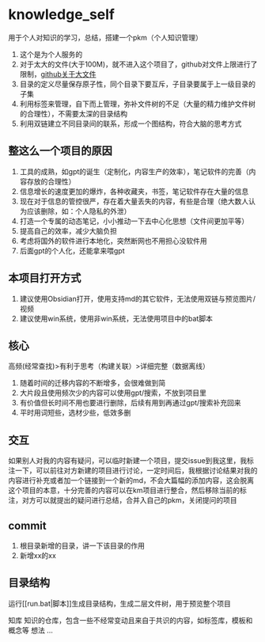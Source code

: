 # knowledge_self
用于个人对知识的学习，总结，搭建一个pkm（个人知识管理）
1. 这个是为个人服务的
2. 对于太大的文件(大于100M)，就不进入这个项目了，github对文件上限进行了限制，[github关于大文件](https://docs.github.com/zh/repositories/working-with-files/managing-large-files/about-large-files-on-github)
3. 目录的定义尽量保存原子性，同个目录下要互斥，子目录要属于上一级目录的子集
4. 利用标签来管理，自下而上管理，弥补文件树的不足（大量的精力维护文件树的合理性），不需要太深的目录结构
5. 利用双链建立不同目录间的联系，形成一个图结构，符合大脑的思考方式

## 整这么一个项目的原因
1. 工具的成熟，如gpt的诞生（定制化，内容生产的效率），笔记软件的完善（内容存放的合理性）
2. 信息增长的速度更加的爆炸，各种收藏夹，书签，笔记软件存在大量的信息
3. 现在对于信息的管控很严，存在着大量丢失的内容，有些是合理（绝大数人认为应该删除，如：个人隐私的外泄）
4. 打造一个专属的动态笔记，小小推动一下去中心化思想（文件间更加平等）
5. 提高自己的效率，减少大脑负担
6. 考虑将国外的软件进行本地化，突然断网也不用担心没软件用
7. 后面gpt的个人化，还能拿来喂gpt

## 本项目打开方式
1. 建议使用Obsidian打开，使用支持md的其它软件，无法使用双链与预览图片/视频
2. 建议使用win系统，使用非win系统，无法使用项目中的bat脚本

## 核心
高频(经常查找)>有利于思考（构建关联）>详细完整（数据离线）
1. 随着时间的迁移内容的不断增多，会很难做到简
2. 大片段且使用频次少的内容可以使用gpt/搜索，不放到项目里
3. 有价值但长时间不用也要进行删除，后续有用到再通过gpt/搜索补充回来
4. 平时用词短些，选材少些，低效多删

## 交互
如果别人对我的内容有疑问，可以临时新建一个项目，提交issue到我这里，我标注一下，可以前往对方新建的项目进行讨论，一定时间后，我根据讨论结果对我的内容进行补充或者加一个链接到一个新的md，不会大篇幅的添加内容，这会脱离这个项目的本意，十分完善的内容可以在km项目进行整合，然后移除当前的标注，对方可以就提出的疑问进行总结，合并入自己的pkm，关闭提问的项目

## commit
1. 根目录新增的目录，讲一下该目录的作用
2. 新增xx的xx

## 目录结构
运行[[run.bat|脚本]]生成目录结构，生成二层文件树，用于预览整个项目

知库 知识的仓库，包含一些不经常变动且来自于共识的内容，如标签库，模板和概念等
想法
...

